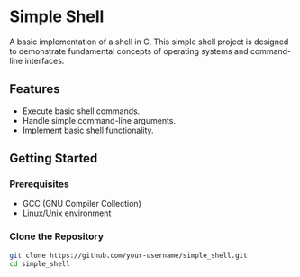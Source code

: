 # Simple Shell

A basic implementation of a shell in C. This simple shell project is designed to demonstrate fundamental concepts of operating systems and command-line interfaces.

## Features

- Execute basic shell commands.
- Handle simple command-line arguments.
- Implement basic shell functionality.

## Getting Started

### Prerequisites

- GCC (GNU Compiler Collection)
- Linux/Unix environment

### Clone the Repository

```bash
git clone https://github.com/your-username/simple_shell.git
cd simple_shell

